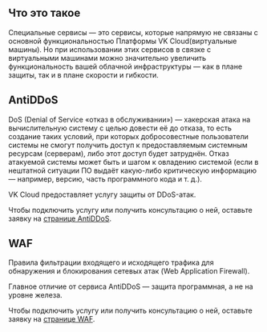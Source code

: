 ## Что это такое

Специальные сервисы — это сервисы, которые напрямую не связаны с основной функциональностью Платформы VK Cloud(виртуальные машины). Но при использовании этих сервисов в связке с виртуальными машинами можно значительно увеличить функциональность вашей облачной инфраструктуры — как в плане защиты, так и в плане скорости и гибкости.

## AntiDDoS

DoS (Denial of Service «отказ в обслуживании») — хакерская атака на вычислительную систему с целью довести её до отказа, то есть создание таких условий, при которых добросовестные пользователи системы не смогут получить доступ к предоставляемым системным ресурсам (серверам), либо этот доступ будет затруднён. Отказ атакуемой системы может быть и шагом к овладению системой (если в нештатной ситуации ПО выдаёт какую-либо критическую информацию — например, версию, часть программного кода и т. д.).

VK Cloud предоставляет услугу защиты от DDoS-атак.

Чтобы подключить услугу или получить консультацию о ней, оставьте заявку на [странице AntiDDoS](https://cloud.vk.com/anti-ddos/).

## WAF

Правила фильтрации входящего и исходящего трафика для обнаружения и блокирования сетевых атак (Web Application Firewall).

Главное отличие от сервиса AntiDDoS — защита программная, а не на уровне железа.

Чтобы подключить услугу или получить консультацию о ней, оставьте заявку на [странице WAF](https://cloud.vk.com/waf/).
